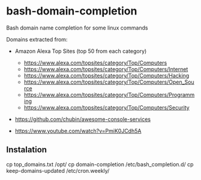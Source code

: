 # bash-domain-completion
Bash domain name completion for some linux commands 

Domains extracted from:

 - Amazon Alexa Top Sites (top 50 from each category)
   - https://www.alexa.com/topsites/category/Top/Computers
   - https://www.alexa.com/topsites/category/Top/Computers/Internet
   - https://www.alexa.com/topsites/category/Top/Computers/Hacking
   - https://www.alexa.com/topsites/category/Top/Computers/Open_Source
   - https://www.alexa.com/topsites/category/Top/Computers/Programming
   - https://www.alexa.com/topsites/category/Top/Computers/Security

 - https://github.com/chubin/awesome-console-services

 - https://www.youtube.com/watch?v=PmiK0JCdh5A

## Instalation 

  cp top_domains.txt /opt/
  cp domain-completion /etc/bash_completion.d/
  cp keep-domains-updated /etc/cron.weekly/
